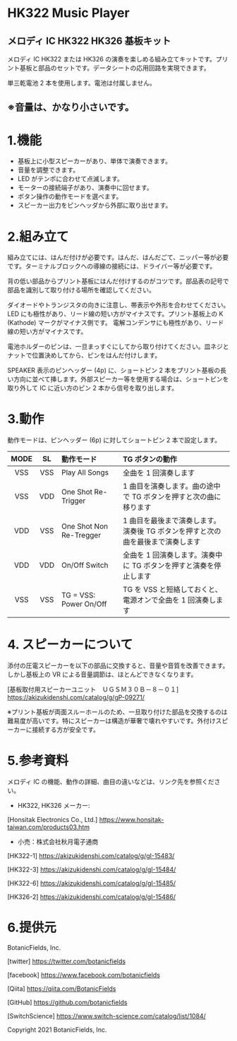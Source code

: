 # HK322 Music Player

## メロディ IC HK322 HK326 基板キット

メロディ IC HK322 または HK326 の演奏を楽しめる組み立てキットです。プリント基板と部品のセットです。データシートの応用回路を実現できます。

単三乾電池 2 本を使用します。電池は付属しません。

## **※音量は、かなり小さいです。**

# 1.機能

- 基板上に小型スピーカーがあり、単体で演奏できます。
- 音量を調整できます。
- LED がテンポに合わせて点滅します。
- モーターの接続端子があり、演奏中に回せます。
- ボタン操作の動作モードを選べます。
- スピーカー出力をピンヘッダから外部に取り出せます。

# 2.組み立て

組み立てには、はんだ付けが必要です。はんだ、はんだごて、ニッパー等が必要です。ターミナルブロックへの導線の接続には、ドライバー等が必要です。

背の低い部品からプリント基板にはんだ付けするのがコツです。部品表の記号で部品を識別して取り付ける場所を確認してください。

ダイオードやトランジスタの向きに注意し、帯表示や外形を合わせてください。
LED にも極性があり、リード線の短い方がマイナスです。プリント基板上の K (Kathode) マークがマイナス側です。
電解コンデンサにも極性があり、リード線の短い方がマイナスです。

電池ホルダーのピンは、一旦まっすぐにしてから取り付けてください。皿ネジとナットで位置決めしてから、ピンをはんだ付けします。

SPEAKER 表示のピンヘッダー (4p) に、ショートピン 2 本をプリント基板の長い方向に並べて挿します。外部スピーカー等を使用する場合は、ショートピンを取り外して IC に近い方のピン 2 本から信号を取り出します。

<div style="page-break-before:always"></div>

# 3.動作

動作モードは、ピンヘッダー (6p) に対してショートピン 2 本で設定します。


| MODE | SL | 動作モード | TG ボタンの動作 |
|:--:|:--:|:---|:---|
| VSS | VSS | Play All Songs　| 全曲を 1 回演奏します |
| VSS | VDD | One Shot Re-Trigger | 1 曲目を演奏します。曲の途中で TG ボタンを押すと次の曲に移ります |
| VDD | VSS | One Shot Non Re-Tregger　| 1 曲目を最後まで演奏します。演奏後 TG ボタンを押すと次の曲を最後まで演奏します |
| VDD | VDD | On/Off Switch　|  全曲を 1 回演奏します。演奏中に TG ボタンを押すと演奏を停止します |
| VSS | VSS | TG = VSS: Power On/Off　| TG を VSS と短絡しておくと、電源オンで全曲を 1 回演奏します |

# 4. スピーカーについて

添付の圧電スピーカーを以下の部品に交換すると、音量や音質を改善できます。しかし基板上の VR による音量調節は、ほとんどできなくなります。

[基板取付用スピーカーユニット　ＵＧＳＭ３０Ｂ－８－０１]
https://akizukidenshi.com/catalog/g/gP-09271/

※プリント基板が両面スルーホールのため、一旦取り付けた部品を交換するのは難易度が高いです。特にスピーカーは構造が華奢で壊れやすいです。外付けスピーカーに接続する方が安全です。

<div style="page-break-before:always"></div>

# 5.参考資料

メロディ IC の機能、動作の詳細、曲目の違いなどは、リンク先を参照ください。

- HK322, HK326 メーカー:

[Honsitak Electronics Co., Ltd.] https://www.honsitak-taiwan.com/products03.htm

- 小売：株式会社秋月電子通商

[HK322-1] https://akizukidenshi.com/catalog/g/gI-15483/

[HK322-3] https://akizukidenshi.com/catalog/g/gI-15484/

[HK322-6] https://akizukidenshi.com/catalog/g/gI-15485/

[HK326-2] https://akizukidenshi.com/catalog/g/gI-15486/


# 6.提供元

BotanicFields, Inc.

[twitter] https://twitter.com/botanicfields

[facebook] https://www.facebook.com/botanicfields

[Qiita] https://qiita.com/BotanicFields

[GitHub] https://github.com/botanicfields

[SwitchScience] https://www.switch-science.com/catalog/list/1084/

Copyright 2021 BotanicFields, Inc.
